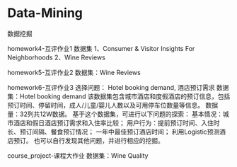 # Data-Mining
数据挖掘

homework4-互评作业1
数据集
1、Consumer & Visitor Insights For Neighborhoods
2、Wine Reviews

homework5-互评作业2
数据集：Wine Reviews

homework6-互评作业3
选择问题：
Hotel booking demand, 酒店预订需求
数据集：Hotel booking demand
该数据集包含城市酒店和度假酒店的预订信息，包括预订时间、停留时间，成人/儿童/婴儿人数以及可用停车位数量等信息。
数据量：32列共12W数据。
基于这个数据集，可进行以下问题的探索：
基本情况：城市酒店和假日酒店预订需求和入住率比较；
用户行为：提前预订时间、入住时长、预订间隔、餐食预订情况；
一年中最佳预订酒店时间；
利用Logistic预测酒店预订。
也可以自行发现其他问题，并进行相应的挖掘。

course_project-课程大作业
数据集：Wine Quality
